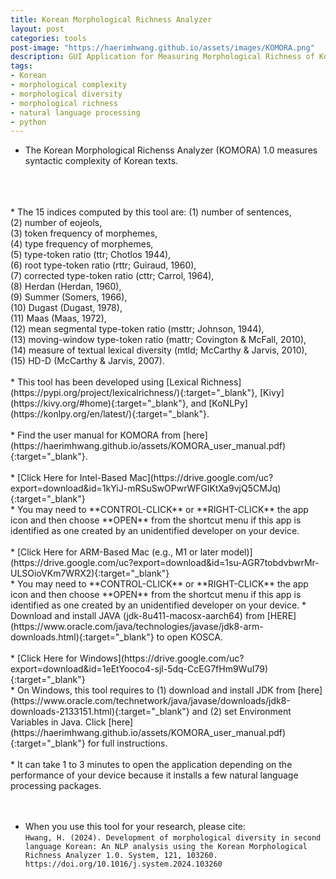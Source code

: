 ```yaml
---
title: Korean Morphological Richness Analyzer
layout: post
categories: tools
post-image: "https://haerimhwang.github.io/assets/images/KOMORA.png"
description: GUI Application for Measuring Morphological Richness of Korean Texts
tags:
- Korean
- morphological complexity
- morphological diversity
- morphological richness
- natural language processing
- python
---
```


* The Korean Morphological Richenss Analyzer (KOMORA) 1.0 measures syntactic complexity of Korean texts. 
<br>
<br>
<br>
* The 15 indices computed by this tool are:  
    (1) number of sentences, <br>
    (2) number of eojeols, <br>
    (3) token frequency of morphemes,  <br>
    (4) type frequency of morphemes, <br> 
    (5) type-token ratio (ttr; Chotlos 1944),  <br>
    (6) root type-token ratio (rttr; Guiraud, 1960),  <br>
    (7) corrected type-token ratio (cttr; Carrol, 1964),  <br>
    (8) Herdan (Herdan, 1960),  <br>
    (9) Summer (Somers, 1966),  <br>
    (10) Dugast (Dugast, 1978),  <br>
    (11) Maas (Maas, 1972),  <br>
    (12) mean segmental type-token ratio (msttr; Johnson, 1944),  <br>
    (13) moving-window type-token ratio (mattr; Covington & McFall, 2010),  <br>
    (14) measure of textual lexical diversity (mtld; McCarthy & Jarvis, 2010),  <br>
    (15) HD-D (McCarthy & Jarvis, 2007). 
<br>
<br>
* This tool has been developed using [Lexical Richness](https://pypi.org/project/lexicalrichness/){:target="_blank"}, [Kivy](https://kivy.org/#home){:target="_blank"}, and [KoNLPy](https://konlpy.org/en/latest/){:target="_blank"}. 
<br>
<br>
* Find the user manual for KOMORA from [here](https://haerimhwang.github.io/assets/KOMORA_user_manual.pdf){:target="_blank"}. 
<br>
<br>
* [Click Here for Intel-Based Mac](https://drive.google.com/uc?export=download&id=1kYiJ-mRSuSwOPwrWFGlKtXa9vjQ5CMJq){:target="_blank"} <br>
    * You may need to **CONTROL-CLICK** or **RIGHT-CLICK** the app icon and then choose **OPEN** from the shortcut menu if this app is identified as one created by an unidentified developer on your device.
<br>
<br>
* [Click Here for ARM-Based Mac (e.g., M1 or later model)](https://drive.google.com/uc?export=download&id=1su-AGR7tobdvbwrMr-ULSOioVKm7WRX2){:target="_blank"} <br>
    * You may need to **CONTROL-CLICK** or **RIGHT-CLICK** the app icon and then choose **OPEN** from the shortcut menu if this app is identified as one created by an unidentified developer on your device.
    * Download and install JAVA (jdk-8u411-macosx-aarch64) from [HERE](https://www.oracle.com/java/technologies/javase/jdk8-arm-downloads.html){:target="_blank"} to open KOSCA.  
<br>
<br>     
* [Click Here for Windows](https://drive.google.com/uc?export=download&id=1eEtYooco4-sjl-5dq-CcEG7fHm9WuI79){:target="_blank"} <br>
    * On Windows, this tool requires to (1) download and install JDK from [here](https://www.oracle.com/technetwork/java/javase/downloads/jdk8-downloads-2133151.html){:target="_blank"} and (2) set Environment Variables in Java. Click [here](https://haerimhwang.github.io/assets/KOMORA_user_manual.pdf){:target="_blank"} for full instructions. 
<br>
<br>        
* It can take 1 to 3 minutes to open the application depending on the performance of your device because it installs a few natural language processing packages.  
<br>
<br>
<br>
    
* When you use this tool for your research, please cite:  
    `Hwang, H. (2024). Development of morphological diversity in second language Korean: An NLP analysis using the Korean Morphological Richness Analyzer 1.0. System, 121, 103260. https://doi.org/10.1016/j.system.2024.103260`  
